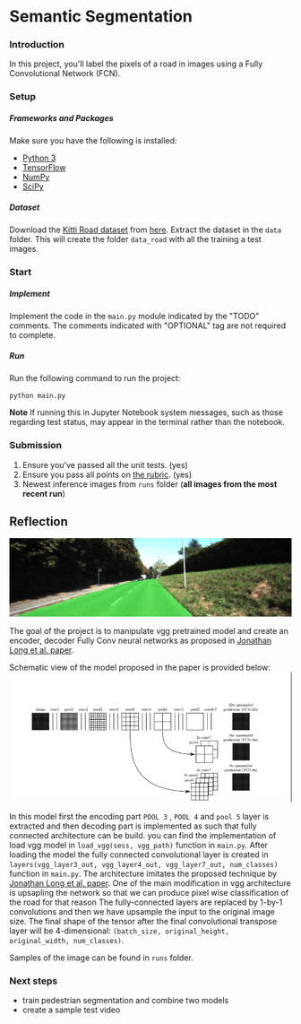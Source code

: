 # Semantic Segmentation
### Introduction
In this project, you'll label the pixels of a road in images using a Fully Convolutional Network (FCN).

### Setup
##### Frameworks and Packages
Make sure you have the following is installed:
 - [Python 3](https://www.python.org/)
 - [TensorFlow](https://www.tensorflow.org/)
 - [NumPy](http://www.numpy.org/)
 - [SciPy](https://www.scipy.org/)
##### Dataset
Download the [Kitti Road dataset](http://www.cvlibs.net/datasets/kitti/eval_road.php) from [here](http://www.cvlibs.net/download.php?file=data_road.zip).  Extract the dataset in the `data` folder.  This will create the folder `data_road` with all the training a test images.

### Start
##### Implement
Implement the code in the `main.py` module indicated by the "TODO" comments.
The comments indicated with "OPTIONAL" tag are not required to complete.
##### Run
Run the following command to run the project:
```
python main.py
```
**Note** If running this in Jupyter Notebook system messages, such as those regarding test status, may appear in the terminal rather than the notebook.

### Submission
1. Ensure you've passed all the unit tests. (yes)
2. Ensure you pass all points on [the rubric](https://review.udacity.com/#!/rubrics/989/view). (yes)
3. Newest inference images from `runs` folder  (**all images from the most recent run**)
 
 ## Reflection
   
![alt text](https://github.com/solix/CarND-Semantic-Segmentation/blob/master/runs/1509380977.0173564/um_000018.png)

The goal of the project is to manipulate vgg pretrained model and create an encoder, decoder Fully Conv neural networks as proposed in [Jonathan Long et al. paper](https://people.eecs.berkeley.edu/~jonlong/long_shelhamer_fcn.pdf).

Schematic view of the model proposed in the paper is provided below:
![alt text](https://github.com/solix/CarND-Semantic-Segmentation/blob/master/Screenshot%202017-12-11%2013.56.40.png)

In this model first the encoding part `POOL 3` , `POOL 4` and `pool 5` layer is extracted and then decoding part is implemented as such that fully connected architecture can be build. you can find the implementation of load vgg model in `load_vgg(sess, vgg_path)` function in `main.py`.
After loading the model the fully connected convolutional layer is created in `layers(vgg_layer3_out, vgg_layer4_out, vgg_layer7_out, num_classes)` function in `main.py`. The architecture imitates the proposed technique by [Jonathan Long et al. paper](https://people.eecs.berkeley.edu/~jonlong/long_shelhamer_fcn.pdf). One of the main modification in vgg architecture is upsapling the network so that we can produce pixel wise classification of the road for that reason The fully-connected layers are replaced by 1-by-1 convolutions and then we have upsample the input to the original image size. The final shape of the tensor after the final convolutional transpose layer will be 4-dimensional: `(batch_size, original_height, original_width, num_classes)`. 

Samples of the image can be found in `runs` folder.

### Next steps
   - train pedestrian segmentation and combine two models
   - create a sample test video 
